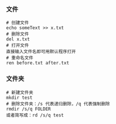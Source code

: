 ### 文件

```
# 创建文件
echo someText >> x.txt
# 删除文件
del x.txt
# 打开文件
直接输入文件名即可用默认程序打开
# 重命名文件
ren before.txt after.txt
```

### 文件夹

```
# 新建文件夹
mkdir test
# 删除文件夹：/s 代表递归删除，/q 代表强制删除
rmdir /s/q FOLDER
或者简写成：rd /s/q test
```

### 